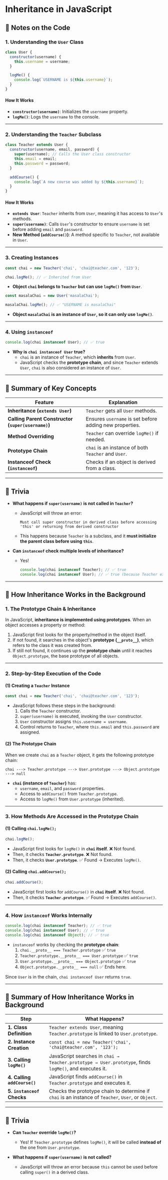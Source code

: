 # Inheritance in JavaScript

## **📌 Notes on the Code**

### **1. Understanding the `User` Class**

```js
class User {
  constructor(username) {
    this.username = username;
  }

  logMe() {
    console.log(`USERNAME is ${this.username}`);
  }
}
```

#### **How It Works**

- **`constructor(username)`**: Initializes the `username` property.
- **`logMe()`**: Logs the `username` to the console.

---

### **2. Understanding the `Teacher` Subclass**

```js
class Teacher extends User {
  constructor(username, email, password) {
    super(username); // Calls the User class constructor
    this.email = email;
    this.password = password;
  }

  addCourse() {
    console.log(`A new course was added by ${this.username}`);
  }
}
```

#### **How It Works**

- **`extends User`**: `Teacher` inherits from `User`, meaning it has access to `User`'s methods.
- **`super(username)`**: Calls `User`'s constructor to ensure `username` is set before adding `email` and `password`.
- **New Method (`addCourse()`)**: A method specific to `Teacher`, not available in `User`.

---

### **3. Creating Instances**

```js
const chai = new Teacher('chai', 'chai@teacher.com', '123');

chai.logMe(); // ✅ Inherited from User
```

- **Object `chai` belongs to `Teacher` but can use `logMe()` from `User`**.

```js
const masalaChai = new User('masalaChai');

masalaChai.logMe(); // ✅ "USERNAME is masalaChai"
```

- **Object `masalaChai` is an instance of `User`, so it can only use `logMe()`**.

---

### **4. Using `instanceof`**

```js
console.log(chai instanceof User); // ✅ true
```

- **Why is `chai instanceof User` true?**
  - `chai` is an instance of `Teacher`, which **inherits** from `User`.
  - JavaScript checks the **prototype chain**, and since `Teacher` extends `User`, `chai` is also considered an instance of `User`.

---

## **📌 Summary of Key Concepts**

| Feature                                            | Explanation                                             |
| -------------------------------------------------- | ------------------------------------------------------- |
| **Inheritance (`extends User`)**                   | `Teacher` gets all `User` methods.                      |
| **Calling Parent Constructor (`super(username)`)** | Ensures `username` is set before adding new properties. |
| **Method Overriding**                              | `Teacher` can override `logMe()` if needed.             |
| **Prototype Chain**                                | `chai` is an instance of both `Teacher` and `User`.     |
| **Instanceof Check (`instanceof`)**                | Checks if an object is derived from a class.            |

---

## **📌 Trivia**

- **What happens if `super(username)` is not called in `Teacher`?**

  - JavaScript will throw an error:
    ```
    Must call super constructor in derived class before accessing 'this' or returning from derived constructor
    ```
  - This happens because `Teacher` is a subclass, and it **must initialize the parent class before using `this`**.

- **Can `instanceof` check multiple levels of inheritance?**
  - Yes!
    ```js
    console.log(chai instanceof Teacher); // ✅ true
    console.log(chai instanceof User); // ✅ true (because Teacher extends User)
    ```

---

## **📌 How Inheritance Works in the Background**

### **1. The Prototype Chain & Inheritance**

In JavaScript, **inheritance is implemented using prototypes**. When an object accesses a property or method:

1. JavaScript first looks for the property/method in the object itself.
2. If not found, it searches in the object's **prototype (`__proto__`)**, which refers to the class it was created from.
3. If still not found, it continues up the **prototype chain** until it reaches `Object.prototype`, the base prototype of all objects.

---

### **2. Step-by-Step Execution of the Code**

#### **(1) Creating a `Teacher` Instance**

```js
const chai = new Teacher('chai', 'chai@teacher.com', '123');
```

- JavaScript follows these steps in the background:
  1. Calls the `Teacher` constructor.
  2. `super(username)` is executed, invoking the `User` constructor.
  3. `User` constructor assigns `this.username = username`.
  4. Control returns to `Teacher`, where `this.email` and `this.password` are assigned.

#### **(2) The Prototype Chain**

When we create `chai` as a `Teacher` object, it gets the following prototype chain:

```
chai ---> Teacher.prototype ---> User.prototype ---> Object.prototype ---> null
```

- **`chai` (instance of `Teacher`)** has:
  - `username`, `email`, and `password` properties.
  - Access to `addCourse()` from `Teacher.prototype`.
  - Access to `logMe()` from `User.prototype` (inherited).

---

### **3. How Methods Are Accessed in the Prototype Chain**

#### **(1) Calling `chai.logMe();`**

```js
chai.logMe();
```

- JavaScript first looks for `logMe()` in **`chai` itself**. ❌ Not found.
- Then, it checks **`Teacher.prototype`**. ❌ Not found.
- Then, it checks **`User.prototype`**. ✅ Found → Executes `logMe()`.

#### **(2) Calling `chai.addCourse();`**

```js
chai.addCourse();
```

- JavaScript first looks for `addCourse()` in **`chai` itself**. ❌ Not found.
- Then, it checks **`Teacher.prototype`**. ✅ Found → Executes `addCourse()`.

---

### **4. How `instanceof` Works Internally**

```js
console.log(chai instanceof Teacher); // ✅ true
console.log(chai instanceof User); // ✅ true
console.log(chai instanceof Object); // ✅ true
```

- `instanceof` works by checking the **prototype chain**:
  1. `chai.__proto__ === Teacher.prototype` ✅ `true`
  2. `Teacher.prototype.__proto__ === User.prototype` ✅ `true`
  3. `User.prototype.__proto__ === Object.prototype` ✅ `true`
  4. `Object.prototype.__proto__ === null` ✅ Ends here.

Since `User` is in the chain, `chai instanceof User` returns `true`.

---

## **📌 Summary of How Inheritance Works in Background**

| Step                         | What Happens?                                                                                         |
| ---------------------------- | ----------------------------------------------------------------------------------------------------- |
| **1. Class Definition**      | `Teacher extends User`, meaning `Teacher.prototype` is linked to `User.prototype`.                    |
| **2. Instance Creation**     | `const chai = new Teacher('chai', 'chai@teacher.com', '123');`                                        |
| **3. Calling `logMe()`**     | JavaScript searches in `chai → Teacher.prototype → User.prototype`, finds `logMe()`, and executes it. |
| **4. Calling `addCourse()`** | JavaScript finds `addCourse()` in `Teacher.prototype` and executes it.                                |
| **5. `instanceof` Checks**   | Checks the prototype chain to determine if `chai` is an instance of `Teacher`, `User`, or `Object`.   |

---

## **📌 Trivia**

- **Can `Teacher` override `logMe()`?**

  - Yes! If `Teacher.prototype` defines `logMe()`, it will be called **instead of** the one from `User.prototype`.

- **What happens if `super(username)` is not called?**
  - JavaScript will throw an error because `this` cannot be used before calling `super()` in a derived class.

